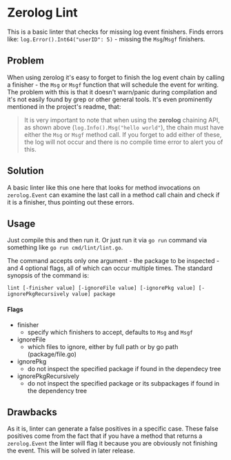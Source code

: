 # Zerolog Lint

This is a basic linter that checks for missing log event finishers. Finds errors like: `log.Error().Int64("userID": 5)` - missing the `Msg`/`Msgf` finishers.

## Problem

When using zerolog it's easy to forget to finish the log event chain by calling a finisher - the `Msg` or `Msgf` function that will schedule the event for writing. The problem with this is that it doesn't warn/panic during compilation and it's not easily found by grep or other general tools. It's even prominently mentioned in the project's readme, that:

> It is very important to note that when using the **zerolog** chaining API, as shown above (`log.Info().Msg("hello world"`), the chain must have either the `Msg` or `Msgf` method call. If you forget to add either of these, the log will not occur and there is no compile time error to alert you of this.

## Solution

A basic linter like this one here that looks for method invocations on `zerolog.Event` can examine the last call in a method call chain and check if it is a finisher, thus pointing out these errors.

## Usage

Just compile this and then run it. Or just run it via `go run` command via something like `go run cmd/lint/lint.go`.

The command accepts only one argument - the package to be inspected - and 4 optional flags, all of which can occur multiple times. The standard synopsis of the command is:

`lint [-finisher value] [-ignoreFile value] [-ignorePkg value] [-ignorePkgRecursively value] package`

#### Flags

- finisher
    - specify which finishers to accept, defaults to `Msg` and `Msgf`
- ignoreFile
    - which files to ignore, either by full path or by go path (package/file.go)
- ignorePkg
    - do not inspect the specified package if found in the dependecy tree
- ignorePkgRecursively
    - do not inspect the specified package or its subpackages if found in the dependency tree

## Drawbacks

As it is, linter can generate a false positives in a specific case. These false positives come from the fact that if you have a method that returns a `zerolog.Event` the linter will flag it because you are obviously not finishing the event. This will be solved in later release.

